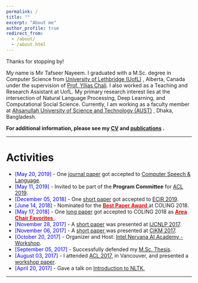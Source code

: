 ```yaml
---
permalink: /
title: ""
excerpt: "About me"
author_profile: true
redirect_from: 
  - /about/
  - /about.html
---
```

Thanks for stopping by!

My name is Mir Tafseer Nayeem. I graduated with a M.Sc. degree in Computer Science from [University of Lethbridge (UofL)](https://www.uleth.ca/) , Alberta, Canada under the supervision of [Prof. Yllias Chali](http://www.cs.uleth.ca/~chali/). I also worked as a Teaching and Research Assistant at UofL.  My primary research interest lies at the intersection of Natural Language Processing, Deep Learning, and Computational Social Science. Currently, I am working as a faculty member at [Ahsanullah University of Science and Technology (AUST)](http://aust.edu/cse/index.htm) , Dhaka, Bangladesh. 


**For additional information, please see my [CV](https://tafseer-nayeem.github.io/cv/) and [publications](https://tafseer-nayeem.github.io/publications/) .**

-----------


# Activities 

* <span style="color:Blue"> [May 20, 2019] </span> - One [journal paper](https://www.sciencedirect.com/science/article/pii/S0885230818303449) got accepted to  [Computer Speech & Language](https://www.journals.elsevier.com/computer-speech-and-language).
* <span style="color:Blue"> [May 11, 2019] </span> - Invited to be part of the **Program Committee** for [ACL 2019](http://www.acl2019.org/EN/index.xhtml).
* <span style="color:Blue"> [December 05, 2018] </span> - One [short paper](https://link.springer.com/chapter/10.1007/978-3-030-15719-7_14) got accepted to [ECIR 2019](http://ecir2019.org/).
* <span style="color:Blue"> [June 14, 2018] </span> - Nominated for the [<span style="color:Red"> **Best Paper Award** </span>](https://tafseer-nayeem.github.io/files/COLING_2018_Area_Chair_Favorite.pdf) at COLING 2018.
* <span style="color:Blue"> [May 17, 2018] </span> - One [long paper](http://aclweb.org/anthology/C18-1102) got accepted to COLING 2018 as [<span style="color:Red"> **Area Chair Favorites** </span>](https://tafseer-nayeem.github.io/files/COLING_2018_Area_Chair_Favorite.pdf). 
* <span style="color:Blue"> [November 28, 2017] </span> - A [short paper](http://www.aclweb.org/anthology/I17-2071) was presented at [IJCNLP 2017](http://ijcnlp2017.org/site/page.aspx?pid=901&sid=1133&lang=en).
* <span style="color:Blue"> [November 06, 2017] </span> - A [short paper ](https://dl.acm.org/citation.cfm?id=3133106) was presented at [CIKM 2017](http://www.cikmconference.org/CIKM2017/index.html).
* <span style="color:Blue"> [October 20, 2017] </span> - Organizer and Host: [Intel Nervana AI Academy - Workshop](https://www.intel.ai/).
* <span style="color:Blue"> [September 05, 2017]  </span> - Successfully defended my [M.Sc. Thesis](https://opus.uleth.ca/bitstream/handle/10133/4993/NAYEEM_MIR_TAFSEER_MSC_2017.pdf). 
* <span style="color:Blue"> [August 03, 2017] </span> - I attended [ACL 2017](http://acl2017.org/), in Vancouver, and presented a [workshop paper](http://www.aclweb.org/anthology/W17-2407).  
* <span style="color:Blue"> [April 20, 2017] </span> - Gave a talk on [Introduction to NLTK.](https://tafseer-nayeem.github.io/files/Introduction_to_NLTK.pdf)

-----------



